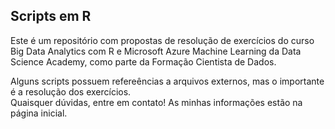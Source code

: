 ## Scripts em R
Este é um repositório com propostas de resolução de exercícios do curso Big Data Analytics com R e Microsoft Azure Machine Learning da Data Science Academy, como parte da Formação Cientista de Dados. <br>

Alguns scripts possuem refereências a arquivos externos, mas o importante é a resolução dos exercícios. <br>
Quaisquer dúvidas, entre em contato! As minhas informações estão na página inicial.
